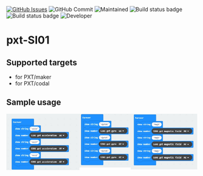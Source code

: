 [![GitHub Issues](https://img.shields.io/github/issues/xinabox/pxt-SI01.svg)](https://github.com/xinabox/pxt-SI01/issues) 
![GitHub Commit](https://img.shields.io/github/last-commit/xinabox/pxt-SI01) 
![Maintained](https://img.shields.io/maintenance/yes/2020) 
![Build status badge](https://github.com/xinabox/pxt-SI01/workflows/maker/badge.svg)
![Build status badge](https://github.com/xinabox/pxt-SI01/workflows/microbit/badge.svg)
![Developer](https://img.shields.io/badge/Developer-kj-blue)





# pxt-SI01

## Supported targets

* for PXT/maker
* for PXT/codal

## Sample usage
![Example blocks](https://github.com/xinabox/pxt-SI01/blob/master/pxt-SI01-usage.jpg)

